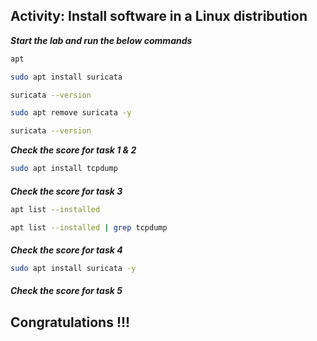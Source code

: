 ##  Activity: Install software in a Linux distribution




***Start the lab and run the below commands***


```bash
apt

sudo apt install suricata

suricata --version

sudo apt remove suricata -y

suricata --version
```

***Check the score for task 1 & 2***

```bash
sudo apt install tcpdump
```
####
***Check the score for task 3***


```bash
apt list --installed

apt list --installed | grep tcpdump
```

####
***Check the score for task 4***

```bash
sudo apt install suricata -y
```
####
***Check the score for task 5***

###
## Congratulations !!!

